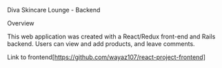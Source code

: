 Diva Skincare Lounge - Backend

Overview

This web application was created with a React/Redux front-end and Rails backend. Users can view and add products, and leave comments. 

Link to frontend[https://github.com/wayaz107/react-project-frontend]
